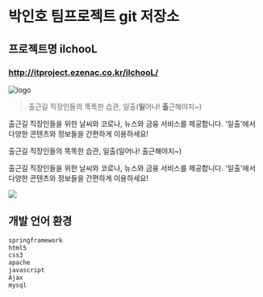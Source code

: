 # 박인호 팀프로젝트 git 저장소
## 프로젝트명 ilchooL
### http://itproject.ezenac.co.kr/ilchooL/

![logo](https://user-images.githubusercontent.com/65006732/132665076-7a07387e-25ee-4a79-8e1c-4190863f26d5.png)


> 출근길 직장인들의 똑똑한 습관, 일출(**일**어나! **출**근해야지~)

출근길 직장인들을 위한 날씨와 코로나, 뉴스와 금융 서비스를 제공합니다.
'일출'에서 다양한 콘텐츠와 정보들을 간편하게 이용하세요!

출근길 직장인들의 똑똑한 습관, 일출(일어나! 출근해야지~)

출근길 직장인들을 위한 날씨와 코로나, 뉴스와 금융 서비스를 제공합니다.
'일출'에서 다양한 콘텐츠와 정보들을 간편하게 이용하세요!

![](../header.png)

## 개발 언어 환경 


```java 
springframework
html5
css3
apache
javascript
Ajax
mysql
```

